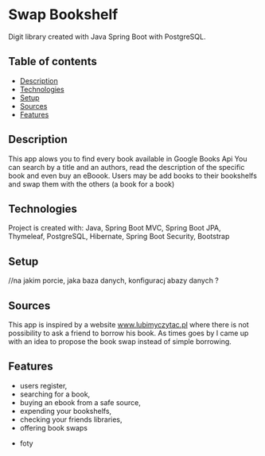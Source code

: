 # Swap Bookshelf
Digit library created with Java Spring Boot with PostgreSQL.

## Table of contents
* [Description](#Description)
* [Technologies](#technologies)
* [Setup](#setup)
* [Sources](#Sources)
* [Features](#Features)

## Description
This app alows you to find every book available in Google Books Api 
You can search by a title and an authors, read the description of the specific book and even buy an eBoook. 
Users may be add books to their bookshelfs and swap them with the others (a book for a book)

## Technologies
Project is created with:
Java,
Spring Boot MVC,
Spring Boot JPA,
Thymeleaf,
PostgreSQL,
Hibernate,
Spring Boot Security,
Bootstrap

## Setup
//na jakim porcie, jaka baza danych, konfiguracj abazy danych
?

## Sources
This app is inspired by a website www.lubimyczytac.pl where there is not possibility to ask a friend to borrow his book. 
As times goes by I came up with an idea to propose the book swap instead of simple borrowing.

## Features
* users register,
* searching for a book,
* buying an ebook from a safe source,
* expending your bookshelfs,
* checking your friends libraries,
* offering book swaps


+ foty




